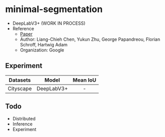 # minimal-segmentation
  - DeepLabV3+ (WORK IN PROCESS)
  - Reference
    - [Paper](https://arxiv.org/pdf/1802.02611.pdf)
    - Author: Liang-Chieh Chen, Yukun Zhu, George Papandreou, Florian Schroff, Hartwig Adam
    - Organization: Google
    
## Experiment

| Datasets | Model | Mean IoU |
| :---: | :---: | :---: |
Cityscape | DeepLabV3+ | - |

## Todo
  - Distributed
  - Inference
  - Experiment

